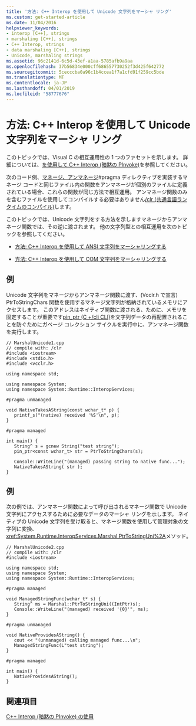 ```yaml
---
title: '方法: C++ Interop を使用して Unicode 文字列をマーシャ リング'
ms.custom: get-started-article
ms.date: 11/04/2016
helpviewer_keywords:
- interop [C++], strings
- marshaling [C++], strings
- C++ Interop, strings
- data marshaling [C++], strings
- Unicode, marshaling strings
ms.assetid: 96c2141d-6c5d-43ef-a1aa-5785afb9a9aa
ms.openlocfilehash: 37b56834e000cff686557730252f3d425f642772
ms.sourcegitcommit: 5cecccba0a96c1b4ccea1f7a1cfd91f259cc5bde
ms.translationtype: MT
ms.contentlocale: ja-JP
ms.lasthandoff: 04/01/2019
ms.locfileid: "58777676"
---
```

# <a name="how-to-marshal-unicode-strings-using-c-interop"></a>方法: C++ Interop を使用して Unicode 文字列をマーシャ リング

このトピックでは、Visual C の相互運用性の 1 つのファセットを示します。 詳細については、[を使用して C++ Interop (暗黙の PInvoke)](../dotnet/using-cpp-interop-implicit-pinvoke.md)を参照してください。

次のコード例、[マネージ、アンマネージ](../preprocessor/managed-unmanaged.md)#pragma ディレクティブを実装するマネージ コードと同じファイル内の関数をアンマネージが個別のファイルに定義されている場合、これらの関数が同じ方法で相互運用。 アンマネージ関数のみを含むファイルを使用してコンパイルする必要はありません[/clr (共通言語ランタイムのコンパイル)](../build/reference/clr-common-language-runtime-compilation.md)します。

このトピックでは、Unicode 文字列をする方法を示しますマネージからアンマネージ関数では、その逆に渡されます。 他の文字列型との相互運用を次のトピックを参照してください。

- [方法: C++ Interop を使用して ANSI 文字列をマーシャリングする](../dotnet/how-to-marshal-ansi-strings-using-cpp-interop.md)

- [方法: C++ Interop を使用して COM 文字列をマーシャリングする](../dotnet/how-to-marshal-com-strings-using-cpp-interop.md)

## <a name="example"></a>例

Unicode 文字列をマネージからアンマネージ関数に渡す、(Vcclr.h で宣言) PtrToStringChars 関数を使用するマネージ文字列が格納されているメモリにアクセスします。 このアドレスはネイティブ関数に渡される、ために、メモリを固定することが重要です[pin_ptr (C +/cli CLI)](../extensions/pin-ptr-cpp-cli.md)を文字列データの再配置されることを防ぐためにガベージ コレクション サイクルを実行中に、アンマネージ関数を実行します。

```
// MarshalUnicode1.cpp
// compile with: /clr
#include <iostream>
#include <stdio.h>
#include <vcclr.h>

using namespace std;

using namespace System;
using namespace System::Runtime::InteropServices;

#pragma unmanaged

void NativeTakesAString(const wchar_t* p) {
   printf_s("(native) received '%S'\n", p);
}

#pragma managed

int main() {
   String^ s = gcnew String("test string");
   pin_ptr<const wchar_t> str = PtrToStringChars(s);

   Console::WriteLine("(managed) passing string to native func...");
   NativeTakesAString( str );
}
```

## <a name="example"></a>例

次の例では、アンマネージ関数によって呼び出されるマネージ関数で Unicode 文字列にアクセスするために必要なデータのマーシャ リングを示します。 ネイティブの Unicode 文字列を受け取ると、マネージ関数を使用して管理対象の文字列に変換、<xref:System.Runtime.InteropServices.Marshal.PtrToStringUni%2A>メソッド。

```
// MarshalUnicode2.cpp
// compile with: /clr
#include <iostream>

using namespace std;
using namespace System;
using namespace System::Runtime::InteropServices;

#pragma managed

void ManagedStringFunc(wchar_t* s) {
   String^ ms = Marshal::PtrToStringUni((IntPtr)s);
   Console::WriteLine("(managed) received '{0}'", ms);
}

#pragma unmanaged

void NativeProvidesAString() {
   cout << "(unmanaged) calling managed func...\n";
   ManagedStringFunc(L"test string");
}

#pragma managed

int main() {
   NativeProvidesAString();
}
```

## <a name="see-also"></a>関連項目

[C++ Interop (暗黙の PInvoke) の使用](../dotnet/using-cpp-interop-implicit-pinvoke.md)
